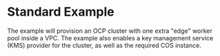# Standard Example

The example will provision an OCP cluster with one extra "edge" worker pool inside a VPC. The example also enables a key
management service (KMS) provider for the cluster, as well as the required COS instance.
